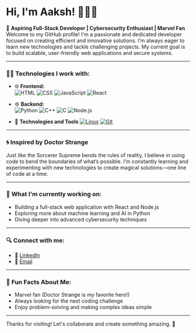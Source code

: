 # Hi, I'm Aaksh! 👨‍💻✨

🚀 **Aspiring Full-Stack Developer | Cybersecurity Enthusiast | Marvel Fan**  
Welcome to my GitHub profile! I'm a passionate and dedicated developer focused on creating efficient and innovative solutions. I’m always eager to learn new technologies and tackle challenging projects. My current goal is to build scalable, user-friendly web applications and secure systems.

---

### 👨‍💻 **Technologies I work with:**

- 🌐 **Frontend:**  
  ![HTML](https://img.shields.io/badge/-E34F26?style=flat-square&logo=html5&logoColor=white)  ![CSS](https://img.shields.io/badge/-1572B6?style=flat-square&logo=css3&logoColor=white)  ![JavaScript](https://img.shields.io/badge/-F7DF1E?style=flat-square&logo=javascript&logoColor=black)  ![React](https://img.shields.io/badge/-61DAFB?style=flat-square&logo=react&logoColor=black) 
  
- ⚙️ **Backend:**  
  ![Python](https://img.shields.io/badge/-3776AB?style=flat-square&logo=python&logoColor=white)  ![C++](https://img.shields.io/badge/-00599C?style=flat-square&logo=cplusplus&logoColor=white)  ![C](https://img.shields.io/badge/-00599C?style=flat-square&logo=c&logoColor=white)  ![Node.js](https://img.shields.io/badge/-339933?style=flat-square&logo=node.js&logoColor=white)
  
- 🚀 **Technologies and Tools**
 [![Linux](https://img.shields.io/badge/-000000?style=flat&logo=linux&logoColor=white)](https://www.kernel.org/) [![Git](https://img.shields.io/badge/-F05032?style=flat&logo=git&logoColor=white)](https://git-scm.com/)  

---

### 🌀 **Inspired by Doctor Strange**  
Just like the Sorcerer Supreme bends the rules of reality, I believe in using code to bend the boundaries of what’s possible. I’m constantly learning and experimenting with new technologies to create magical solutions—one line of code at a time.  

---

### 🚀 **What I'm currently working on:**
- Building a full-stack web application with React and Node.js
- Exploring more about machine learning and AI in Python
- Diving deeper into advanced cybersecurity techniques

---

### 🔍 **Connect with me:**
- 💼 [LinkedIn](https://www.linkedin.com/in/aakash-kumar-50a712279)
- 📧 [Email](mailto:aakash@example.com)

---

### 🌱 **Fun Facts About Me:**
- Marvel fan (Doctor Strange is my favorite hero!)
- Always looking for the next coding challenge
- Enjoy problem-solving and making complex ideas simple

---

Thanks for visiting! Let's collaborate and create something amazing. 🚀
